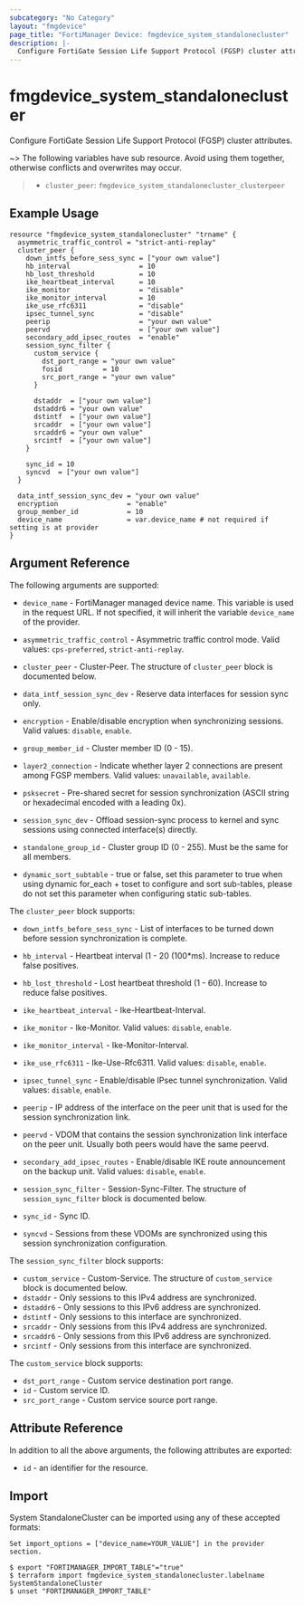 ```yaml
---
subcategory: "No Category"
layout: "fmgdevice"
page_title: "FortiManager Device: fmgdevice_system_standalonecluster"
description: |-
  Configure FortiGate Session Life Support Protocol (FGSP) cluster attributes.
---
```


# fmgdevice_system_standalonecluster
Configure FortiGate Session Life Support Protocol (FGSP) cluster attributes.

~> The following variables have sub resource. Avoid using them together, otherwise conflicts and overwrites may occur.
>- `cluster_peer`: `fmgdevice_system_standalonecluster_clusterpeer`



## Example Usage

```hcl
resource "fmgdevice_system_standalonecluster" "trname" {
  asymmetric_traffic_control = "strict-anti-replay"
  cluster_peer {
    down_intfs_before_sess_sync = ["your own value"]
    hb_interval                 = 10
    hb_lost_threshold           = 10
    ike_heartbeat_interval      = 10
    ike_monitor                 = "disable"
    ike_monitor_interval        = 10
    ike_use_rfc6311             = "disable"
    ipsec_tunnel_sync           = "disable"
    peerip                      = "your own value"
    peervd                      = ["your own value"]
    secondary_add_ipsec_routes  = "enable"
    session_sync_filter {
      custom_service {
        dst_port_range = "your own value"
        fosid          = 10
        src_port_range = "your own value"
      }

      dstaddr  = ["your own value"]
      dstaddr6 = "your own value"
      dstintf  = ["your own value"]
      srcaddr  = ["your own value"]
      srcaddr6 = "your own value"
      srcintf  = ["your own value"]
    }

    sync_id = 10
    syncvd  = ["your own value"]
  }

  data_intf_session_sync_dev = "your own value"
  encryption                 = "enable"
  group_member_id            = 10
  device_name                = var.device_name # not required if setting is at provider
}
```

## Argument Reference


The following arguments are supported:

* `device_name` - FortiManager managed device name. This variable is used in the request URL. If not specified, it will inherit the variable `device_name` of the provider.

* `asymmetric_traffic_control` - Asymmetric traffic control mode. Valid values: `cps-preferred`, `strict-anti-replay`.

* `cluster_peer` - Cluster-Peer. The structure of `cluster_peer` block is documented below.
* `data_intf_session_sync_dev` - Reserve data interfaces for session sync only.
* `encryption` - Enable/disable encryption when synchronizing sessions. Valid values: `disable`, `enable`.

* `group_member_id` - Cluster member ID (0 - 15).
* `layer2_connection` - Indicate whether layer 2 connections are present among FGSP members. Valid values: `unavailable`, `available`.

* `psksecret` - Pre-shared secret for session synchronization (ASCII string or hexadecimal encoded with a leading 0x).
* `session_sync_dev` - Offload session-sync process to kernel and sync sessions using connected interface(s) directly.
* `standalone_group_id` - Cluster group ID (0 - 255). Must be the same for all members.
* `dynamic_sort_subtable` - true or false, set this parameter to true when using dynamic for_each + toset to configure and sort sub-tables, please do not set this parameter when configuring static sub-tables.

The `cluster_peer` block supports:

* `down_intfs_before_sess_sync` - List of interfaces to be turned down before session synchronization is complete.
* `hb_interval` - Heartbeat interval (1 - 20 (100*ms). Increase to reduce false positives.
* `hb_lost_threshold` - Lost heartbeat threshold (1 - 60). Increase to reduce false positives.
* `ike_heartbeat_interval` - Ike-Heartbeat-Interval.
* `ike_monitor` - Ike-Monitor. Valid values: `disable`, `enable`.

* `ike_monitor_interval` - Ike-Monitor-Interval.
* `ike_use_rfc6311` - Ike-Use-Rfc6311. Valid values: `disable`, `enable`.

* `ipsec_tunnel_sync` - Enable/disable IPsec tunnel synchronization. Valid values: `disable`, `enable`.

* `peerip` - IP address of the interface on the peer unit that is used for the session synchronization link.
* `peervd` - VDOM that contains the session synchronization link interface on the peer unit. Usually both peers would have the same peervd.
* `secondary_add_ipsec_routes` - Enable/disable IKE route announcement on the backup unit. Valid values: `disable`, `enable`.

* `session_sync_filter` - Session-Sync-Filter. The structure of `session_sync_filter` block is documented below.
* `sync_id` - Sync ID.
* `syncvd` - Sessions from these VDOMs are synchronized using this session synchronization configuration.

The `session_sync_filter` block supports:

* `custom_service` - Custom-Service. The structure of `custom_service` block is documented below.
* `dstaddr` - Only sessions to this IPv4 address are synchronized.
* `dstaddr6` - Only sessions to this IPv6 address are synchronized.
* `dstintf` - Only sessions to this interface are synchronized.
* `srcaddr` - Only sessions from this IPv4 address are synchronized.
* `srcaddr6` - Only sessions from this IPv6 address are synchronized.
* `srcintf` - Only sessions from this interface are synchronized.

The `custom_service` block supports:

* `dst_port_range` - Custom service destination port range.
* `id` - Custom service ID.
* `src_port_range` - Custom service source port range.


## Attribute Reference

In addition to all the above arguments, the following attributes are exported:
* `id` - an identifier for the resource.

## Import

System StandaloneCluster can be imported using any of these accepted formats:
```
Set import_options = ["device_name=YOUR_VALUE"] in the provider section.

$ export "FORTIMANAGER_IMPORT_TABLE"="true"
$ terraform import fmgdevice_system_standalonecluster.labelname SystemStandaloneCluster
$ unset "FORTIMANAGER_IMPORT_TABLE"
```

